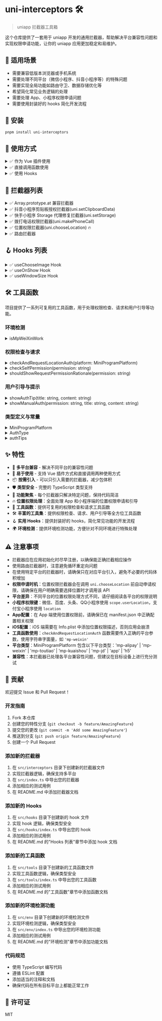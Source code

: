# uni-interceptors 🛠️

> uniapp 拦截器工具箱

这个仓库提供了一套用于 uniapp 开发的通用拦截器，帮助解决平台兼容性问题和实现权限申请功能，让你的 uniapp 应用更加稳定和易维护。

## 🎯 适用场景

- 需要兼容低版本浏览器或手机系统
- 需要处理不同平台（微信小程序、抖音小程序等）的特殊问题
- 需要实现全局功能如路由守卫、数据存储优化等
- 希望简化常见业务逻辑的处理
- 需要处理 App、小程序权限申请问题
- 需要使用封装好的 hooks 简化开发流程

## 🚀 安装

```bash
pnpm install uni-interceptors
```

## 📖 使用方式

<details>
<summary>✅ 作为 Vue 插件使用</summary>

```javascript
import { prototypeInterceptor } from "uni-interceptors";
import { createApp } from "vue";

const app = createApp(App);

// 注册拦截器
app.use(prototypeInterceptor);
```

</details>

<details>
<summary>✅ 直接调用函数使用</summary>

```javascript
import { applyPrototypeInterceptor } from "uni-interceptors";

// 应用拦截器
applyPrototypeInterceptor();
```

</details>

<details>
<summary>✅ 使用 Hooks</summary>

```javascript
import { useChooseImage, useOnShow, useWindowSize } from "uni-interceptors";

// 在组件中使用
export default {
  setup() {
    // 使用图片选择 hook
    const chooseImage = async () => {
      try {
        const res = await useChooseImage({
          count: 1,
          sizeType: ['original', 'compressed'],
          sourceType: ['album', 'camera']
        });
        console.log('选择的图片：', res);
      } catch (error) {
        console.error('选择图片失败：', error);
      }
    };
    
    // 使用页面显示 hook
    useOnShow(() => {
      console.log('页面显示');
    });
    
    // 使用窗口大小 hook
    const { windowWidth, windowHeight } = useWindowSize();
    
    return {
      chooseImage,
      windowWidth,
      windowHeight
    };
  }
}
};
```

</details>

## 🧰 拦截器列表

<details>
<summary>✅ Array.prototype.at 兼容拦截器</summary>

**名称：** prototypeInterceptor / applyPrototypeInterceptor

**功能：** 解决低版本手机不识别 array.at() 导致运行报错的问题。

**平台：** 全平台

</details>

<details>
<summary>✅ 抖音小程序剪贴板授权拦截器(uni.setClipboardData)</summary>

**名称：** SetClipboardDataAuthInterceptor / applySetClipboardDataAuthInterceptor

**功能：** 处理抖音小程序剪贴板授权问题，当用户拒绝授权时，引导用户去设置页面授权。

**平台：** 抖音小程序 (MP-TOUTIAO)

</details>

<details>
<summary>✅ 快手小程序 Storage 代理修复拦截器(uni.setStorage)</summary>

**名称：** KuaiShouSetStorageProxyFixInterceptor / applyKuaiShouSetStorageProxyFixInterceptor

**功能：** 解决快手小程序 setStorage 不支持 proxy 对象的问题。

**平台：** 快手小程序 (MP-KUAISHOU)

</details>

<details>
<summary>✅ 拨打电话权限拦截器(uni.makePhoneCall)</summary>

**名称：** makePhoneCallInterceptor / applyMakePhoneCallInterceptor

**功能：** 在调用拨打电话前申请权限，并告知用户申请权限的目的；在调用失败后引导用户手动开启权限。

**平台：** App（Android / iOS）

**权限说明：**

- Android：`android.permission.CALL_PHONE`（直接拨打电话需要；仅拉起拨号盘通常不需要）
- iOS：无需额外电话相关权限或 Usage Description；系统会弹出拨号确认框，无法静默拨出

**工作流程：**

1. 调用 `uni.makePhoneCall` 前，先检查是否已获得拨打电话权限
2. 如果未获得权限，弹窗告知用户权限使用目的并请求授权
3. 用户确认后系统请求权限，用户拒绝则取消拨打电话
4. 如果调用拨打电话失败，引导用户手动开启权限

</details>

<details>
<summary>✅ 位置权限拦截器(uni.chooseLocation) 🔥</summary>

**名称：** chooseLocationInterceptor / applyChooseLocationInterceptor

**功能：** 在调用选择位置前申请位置权限，并告知用户申请权限的目的；在调用失败后引导用户手动开启权限。

**平台：** App（Android / iOS）、小程序（微信、百度、头条、QQ、支付宝）、H5

**权限说明：**

- Android：`android.permission.ACCESS_FINE_LOCATION`（精确位置权限）
- iOS：需要在 Info.plist 中添加 `NSLocationWhenInUseUsageDescription` 和 `NSLocationAlwaysAndWhenInUseUsageDescription` 描述
- 小程序：需要用户授权 `scope.userLocation`（微信、百度、头条、QQ）或 `location`（支付宝）
- H5：由浏览器处理位置权限

**工作流程：**

1. **App端：**
   - 调用 `uni.chooseLocation` 前，先检查是否已获得位置权限
   - 如果未获得权限，弹窗告知用户权限使用目的并请求授权
   - 用户确认后系统请求权限，用户拒绝则取消选择位置
   - 如果调用选择位置失败，引导用户手动开启权限

2. **小程序端：**
   - 调用 `uni.chooseLocation` 前，检查用户位置权限状态
   - 如果用户已明确拒绝授权，显示提示并引导用户手动开启权限
   - 如果用户未明确拒绝授权，直接调用API（避免不必要的权限询问弹窗）
   - 如果调用选择位置失败，引导用户手动开启权限

3. **H5端：**
   - 由浏览器处理位置权限，仅添加日志记录

**工具函数：**

项目提供了以下工具函数，可在其他位置复用：

- `checkAndRequestLocationAuth(platform: MiniProgramPlatform)`：检查并请求小程序位置权限
- `authTips`：权限提示信息集合
- `AuthType`：权限类型枚举
- `checkSelfPermission(permission: string)`：检查App端是否拥有指定权限
- `shouldShowRequestPermissionRationale(permission: string)`：判断是否应该显示权限请求说明
- `showAuthTip(title: string, content: string)`：显示权限提示弹窗
- `showManualAuth(permission: string, title: string, content: string)`：引导用户手动开启权限
- `MiniProgramPlatform`：小程序平台类型（'mp-alipay' | 'mp-weixin' | 'mp-baidu' | 'mp-qq' | 'mp-toutiao' | 'mp-kuaishou' | 'mp-jd' | 'app' | 'h5'）

**使用示例：**

```typescript
import {
  // 直接调用函数使用
  applyChooseLocationInterceptor,
  // 在其他地方使用工具函数
  checkAndRequestLocationAuth,
  // 检查App端权限
  checkSelfPermission,
  // 作为 Vue 插件使用
  chooseLocationInterceptor,
  // 显示权限提示
  showAuthTip,
  // 引导用户手动开启权限
  showManualAuth
} from "uni-interceptors";

import { createApp } from "vue";

const app = createApp(App);
app.use(chooseLocationInterceptor);
applyChooseLocationInterceptor();

// 检查微信小程序位置权限
checkAndRequestLocationAuth("mp-weixin").then((granted) => {
  if (granted) {
    // 已获得权限，可以调用位置相关API
  } else {
    // 未获得权限，需要处理
  }
});
const hasPermission = checkSelfPermission("android.permission.ACCESS_FINE_LOCATION");
showAuthTip("位置权限", "需要位置权限以提供更好的服务");
showManualAuth("android.permission.ACCESS_FINE_LOCATION", "位置权限", "请在设置中开启位置权限");
```

</details>

<details>
<summary>✅ 路由拦截器</summary>

**名称：** RouteInterceptor / applyRouteInterceptor

**功能：** 路由导航守卫，可用于登录状态验证和页面访问控制。

**平台：** 全平台

**配置参数：**

- `loginRoute`: string - 登录页面路径
- `needLoginPages`: string[] - 需要登录验证的页面路径列表
- `isLogged`: () => boolean - 判断用户是否已登录的函数

</details>

## 🪝 Hooks 列表

<details>
<summary>✅ useChooseImage Hook</summary>

**功能：** 封装图片选择功能，处理不同平台的兼容性问题。

**平台：** 全平台

**参数：**

- `count`: number - 最多可以选择的图片张数
- `sizeType`: string[] - 所选的图片的尺寸，可选值：'original'（原图）、'compressed'（压缩图）
- `sourceType`: string[] - 选择图片的来源，可选值：'album'（从相册选图）、'camera'（使用相机）
- `extension`: string[] - 文件扩展名过滤

**返回值：** `Promise<UniApp.ChooseImageSuccessCallbackResult>` - 图片选择结果

**使用示例：**

```typescript
import { useChooseImage } from "uni-interceptors";

// 在组件中使用
export default {
  async setup() {
    const chooseImage = async () => {
      try {
        const res = await useChooseImage({
          count: 1,
          sizeType: ["original", "compressed"],
          sourceType: ["album", "camera"]
        });
        console.log("选择的图片：", res.tempFilePaths);
      } catch (error) {
        console.error("选择图片失败：", error);
      }
    };

    return { chooseImage };
  }
};
```

**特性：**

- 自动处理微信小程序的兼容性问题，在微信小程序中使用 `chooseMedia` 接口
- 统一不同平台的返回结果格式
- 支持文件扩展名过滤

</details>

<details>
<summary>✅ useOnShow Hook</summary>

**功能：** 监听页面显示事件，方便在页面显示时执行特定逻辑。

**平台：** 全平台

**参数：**

- `callback`: () => void - 页面显示时的回调函数

**使用示例：**

```typescript
import { useOnShow } from "uni-interceptors";

// 在组件中使用
export default {
  setup() {
    // 监听页面显示事件
    useOnShow(() => {
      console.log("页面显示");
      // 可以在这里执行页面显示时的逻辑，如数据刷新等
    });

    return {};
  }
};
```

**特性：**

- 自动处理页面生命周期
- 支持在组件中使用，无需手动管理事件监听和移除

</details>

<details>
<summary>✅ useWindowSize Hook</summary>

**功能：** 获取窗口尺寸信息，方便响应式布局。

**平台：** 全平台

**返回值：** `{ windowWidth: number, windowHeight: number }` - 窗口尺寸信息

**使用示例：**

```typescript
import { useWindowSize } from "uni-interceptors";

// 在组件中使用
export default {
  setup() {
    // 获取窗口尺寸
    const { windowWidth, windowHeight } = useWindowSize();

    return {
      windowWidth,
      windowHeight
    };
  }
};
```

**特性：**

- 自动响应窗口尺寸变化
- 返回格式化的尺寸信息，方便直接使用

</details>

## 🛠️ 工具函数

项目提供了一系列可复用的工具函数，用于处理权限检查、请求和用户引导等功能。

### 环境检测

<details>
<summary>isMpWeiXinWork</summary>

**功能：** 检测当前环境是否为微信小程序企业版

**类型：** `boolean`

**使用示例：**

```javascript
import { isMpWeiXinWork } from "uni-interceptors";

if (isMpWeiXinWork) {
  // 在微信小程序企业版中的特殊处理
  console.log("当前运行在微信小程序企业版");
}
```

</details>

### 权限检查与请求

<details>
<summary>checkAndRequestLocationAuth(platform: MiniProgramPlatform)</summary>

**功能：** 检查并请求小程序位置权限

**参数：**

- `platform`: MiniProgramPlatform - 小程序平台类型

**返回值：** `Promise<boolean>` - 是否获得授权

**使用示例：**

```typescript
import { checkAndRequestLocationAuth, MiniProgramPlatform } from "uni-interceptors";

// 检查微信小程序位置权限
checkAndRequestLocationAuth("mp-weixin").then((granted) => {
  if (granted) {
    // 已获得权限，可以调用位置相关API
  } else {
    // 未获得权限，需要处理
  }
});
```

</details>

<details>
<summary>checkSelfPermission(permission: string)</summary>

**功能：** 检查App端是否拥有指定权限

**参数：**

- `permission`: string - 权限名称，如 'android.permission.ACCESS_FINE_LOCATION'

**返回值：** `boolean` - 是否拥有权限

**使用示例：**

```javascript
import { checkSelfPermission } from "uni-interceptors";

const hasLocationPermission = checkSelfPermission("android.permission.ACCESS_FINE_LOCATION");
if (hasLocationPermission) {
  // 已拥有位置权限
} else {
  // 需要请求权限
}
```

</details>

<details>
<summary>shouldShowRequestPermissionRationale(permission: string)</summary>

**功能：** 判断是否应该显示权限请求说明

**参数：**

- `permission`: string - 权限名称

**返回值：** `boolean` - 是否应该显示权限请求说明

**使用示例：**

```javascript
import { shouldShowRequestPermissionRationale } from "uni-interceptors";

if (shouldShowRequestPermissionRationale("android.permission.ACCESS_FINE_LOCATION")) {
  // 应该显示权限请求说明
  showAuthTip("位置权限", "需要位置权限以提供更好的服务");
}
```

</details>

### 用户引导与提示

<details>
<summary>showAuthTip(title: string, content: string)</summary>

**功能：** 显示权限提示弹窗

**参数：**

- `title`: string - 弹窗标题
- `content`: string - 弹窗内容

**使用示例：**

```javascript
import { showAuthTip } from "uni-interceptors";

showAuthTip("位置权限", "需要位置权限以提供更好的服务");
```

</details>

<details>
<summary>showManualAuth(permission: string, title: string, content: string)</summary>

**功能：** 引导用户手动开启权限

**参数：**

- `permission`: string - 权限名称
- `title`: string - 弹窗标题
- `content`: string - 弹窗内容

**使用示例：**

```javascript
import { showManualAuth } from "uni-interceptors";

showManualAuth("android.permission.ACCESS_FINE_LOCATION", "位置权限", "请在设置中开启位置权限");
```

</details>

### 类型定义与常量

<details>
<summary>MiniProgramPlatform</summary>

**功能：** 小程序平台类型

**类型定义：**

```typescript
type MiniProgramPlatform = "mp-alipay" | "mp-weixin" | "mp-baidu" | "mp-qq" | "mp-toutiao" | "mp-kuaishou" | "mp-jd" | "app" | "h5";
```

**使用示例：**

```typescript
import { MiniProgramPlatform } from "uni-interceptors";

const platform: MiniProgramPlatform = "mp-weixin";
```

</details>

<details>
<summary>AuthType</summary>

**功能：** 权限类型枚举

**使用示例：**

```javascript
import { AuthType } from "uni-interceptors";

// 使用权限类型枚举
```

</details>

<details>
<summary>authTips</summary>

**功能：** 权限提示信息集合

**使用示例：**

```javascript
import { authTips } from "uni-interceptors";

// 使用权限提示信息
```

</details>

## ✨ 特性

- 🔄 **多平台兼容** - 解决不同平台的兼容性问题
- 🔧 **易于使用** - 支持 Vue 插件方式和直接调用两种使用方式
- 📦 **按需引入** - 可以只引入需要的拦截器，减少包体积
- 🛡️ **类型安全** - 完整的 TypeScript 类型支持
- 🎯 **功能聚焦** - 每个拦截器只解决特定问题，保持代码简洁
- 🔥 **位置权限处理**：全面处理 App 和小程序端的位置权限申请和引导
- 🧩 **工具函数**：提供可复用的权限检查和请求工具函数
- 🛠️ **丰富的工具集**：提供权限检查、请求、用户引导等全方位工具函数
- 🪝 **实用 Hooks**：提供封装好的 hooks，简化常见功能的开发流程
- 🌍 **环境检测**：提供环境检测功能，方便针对不同环境进行特殊处理

## ⚠️ 注意事项

- 拦截器应在应用初始化时尽早注册，以确保能正确拦截相应操作
- 使用路由拦截器时，注意避免循环重定向问题
- 在使用特定平台的拦截器时，请确保只在对应平台引入，避免不必要的代码体积增加
- **权限申请时机**：位置权限拦截器会在调用 `uni.chooseLocation` 前自动申请权限，请确保在用户明确需要选择位置时才调用该 API
- **平台差异**：不同平台的位置权限处理方式不同，请仔细阅读各平台的权限说明
- **小程序权限键**：微信、百度、头条、QQ小程序使用 `scope.userLocation`，支付宝小程序使用 `location`
- **App配置**：在 App 端使用位置权限前，请确保已在 manifest.json 中正确配置相关权限
- **iOS配置**：iOS 端需要在 Info.plist 中添加位置权限描述，否则应用会崩溃
- **工具函数使用**：`checkAndRequestLocationAuth` 函数需要传入正确的平台参数，使用字符串字面量，如 `'mp-weixin'`
- **平台类型**：MiniProgramPlatform 包含以下平台类型：'mp-alipay' | 'mp-weixin' | 'mp-toutiao' | 'mp-kuaishou' | 'mp-jd' | 'app' | 'h5'
- **兼容性**：本拦截器已处理各平台兼容性问题，但建议在目标设备上进行充分测试

## 🤝 贡献

欢迎提交 Issue 和 Pull Request！

### 开发指南

1. Fork 本仓库
2. 创建您的特性分支 (`git checkout -b feature/AmazingFeature`)
3. 提交您的更改 (`git commit -m 'Add some AmazingFeature'`)
4. 推送到分支 (`git push origin feature/AmazingFeature`)
5. 创建一个 Pull Request

### 添加新的拦截器

1. 在 `src/interceptors` 目录下创建新的拦截器文件
2. 实现拦截器逻辑，确保支持多平台
3. 在 `src/index.ts` 中导出您的拦截器
4. 添加相应的测试用例
5. 在 README.md 中添加拦截器文档

### 添加新的 Hooks

1. 在 `src/hooks` 目录下创建新的 hook 文件
2. 实现 hook 逻辑，确保类型安全
3. 在 `src/hooks/index.ts` 中导出您的 hook
4. 添加相应的测试用例
5. 在 README.md 的"Hooks 列表"章节中添加 hook 文档

### 添加新的工具函数

1. 在 `src/tools` 目录下创建新的工具函数文件
2. 实现工具函数逻辑，确保类型安全
3. 在 `src/tools/index.ts` 中导出您的工具函数
4. 添加相应的测试用例
5. 在 README.md 的"工具函数"章节中添加函数文档

### 添加新的环境检测功能

1. 在 `src/env` 目录下创建新的环境检测文件
2. 实现环境检测逻辑，确保类型安全
3. 在 `src/env/index.ts` 中导出您的环境检测功能
4. 添加相应的测试用例
5. 在 README.md 的"环境检测"章节中添加功能文档

### 代码规范

- 使用 TypeScript 编写代码
- 遵循 ESLint 配置
- 添加适当的注释和文档
- 确保代码在所有目标平台上都能正常工作

## 📄 许可证

MIT
